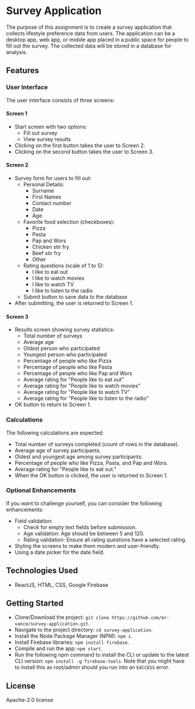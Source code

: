 # Survey Application

The purpose of this assignment is to create a survey application that collects lifestyle preference data from users. The application can be a desktop app, web app, or mobile app placed in a public space for people to fill out the survey. The collected data will be stored in a database for analysis.

## Features

### User Interface

The user interface consists of three screens:

#### Screen 1

- Start screen with two options:
  - Fill out survey
  - View survey results
- Clicking on the first button takes the user to Screen 2.
- Clicking on the second button takes the user to Screen 3.

#### Screen 2

- Survey form for users to fill out:
  - Personal Details:
    - Surname
    - First Names
    - Contact number
    - Date
    - Age
  - Favorite food selection (checkboxes):
    - Pizza
    - Pasta
    - Pap and Wors
    - Chicken stir fry
    - Beef stir fry
    - Other
  - Rating questions (scale of 1 to 5):
    - I like to eat out
    - I like to watch movies
    - I like to watch TV
    - I like to listen to the radio
  - Submit button to save data to the database
- After submitting, the user is returned to Screen 1.

#### Screen 3

- Results screen showing survey statistics:
  - Total number of surveys
  - Average age
  - Oldest person who participated
  - Youngest person who participated
  - Percentage of people who like Pizza
  - Percentage of people who like Pasta
  - Percentage of people who like Pap and Wors
  - Average rating for "People like to eat out"
  - Average rating for "People like to watch movies"
  - Average rating for "People like to watch TV"
  - Average rating for "People like to listen to the radio"
- OK button to return to Screen 1.

### Calculations

The following calculations are expected:

- Total number of surveys completed (count of rows in the database).
- Average age of survey participants.
- Oldest and youngest age among survey participants.
- Percentage of people who like Pizza, Pasta, and Pap and Wors.
- Average rating for "People like to eat out."
- When the OK button is clicked, the user is returned to Screen 1.

### Optional Enhancements

If you want to challenge yourself, you can consider the following enhancements:

- Field validation:
  - Check for empty text fields before submission.
  - Age validation: Age should be between 5 and 120.
  - Rating validation: Ensure all rating questions have a selected rating.
- Styling the screens to make them modern and user-friendly.
- Using a date picker for the date field.

## Technologies Used

- ReactJS, HTML, CSS, Google Firebase

## Getting Started

- Clone/Download the project: `git clone https://github.com/mr-vance/survey-application.git`.
- Navigate to the project directory: `cd survey-application`.
- Install the Node Package Manager (NPM): `npm i`.
- Install Firebase libraries: `npm install firebase`.
- Compile and run the app: `npm start`.
- Run the following npm command to install the CLI or update to the latest CLI version: `npm install -g firebase-tools`. Note that you might have to install this as root/admin should you run into an `EACCESS` error.


## License

Apache-2.0 license
